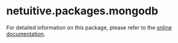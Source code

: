 # netuitive.packages.mongodb

For detailed information on this package, please refer to the [online documentation](https://docs.virtana.com/en/mongodb.html).
